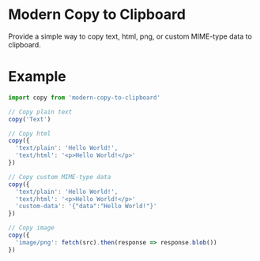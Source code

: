 # Modern Copy to Clipboard

Provide a simple way to copy text, html, png, or custom MIME-type data to clipboard.

# Example
```js
import copy from 'modern-copy-to-clipboard'

// Copy plain text
copy('Text')

// Copy html
copy({
  'text/plain': 'Hello World!',
  'text/html': '<p>Hello World!</p>'
})

// Copy custom MIME-type data
copy({
  'text/plain': 'Hello World!',
  'text/html': '<p>Hello World!</p>'
  'custom-data': '{"data":"Hello World!"}'
})

// Copy image
copy({
  'image/png': fetch(src).then(response => response.blob())
})
```

